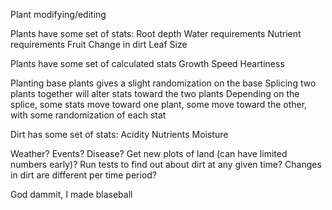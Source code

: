Plant modifying/editing

Plants have some set of stats:
Root depth
Water requirements
Nutrient requirements
Fruit
Change in dirt
Leaf Size

Plants have some set of calculated stats
Growth Speed
Heartiness

Planting base plants gives a slight randomization on the base
Splicing two plants together will alter stats toward the two plants
Depending on the splice, some stats move toward one plant, some move toward the other, with some randomization of each stat

Dirt has some set of stats:
Acidity
Nutrients
Moisture

Weather?
Events?
Disease?
Get new plots of land (can have limited numbers early)?
Run tests to find out about dirt at any given time?
Changes in dirt are different per time period?

God dammit, I made blaseball